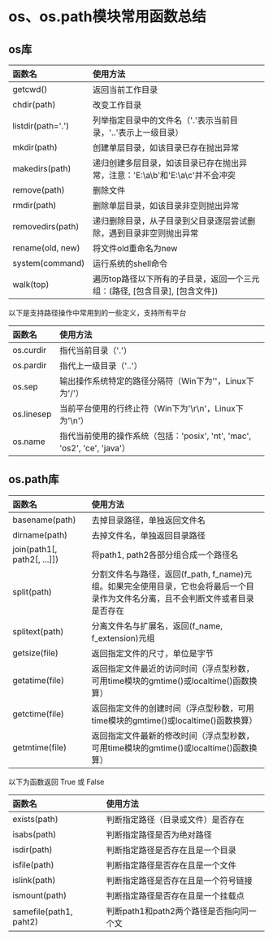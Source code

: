 # os、os.path模块常用函数总结

## os库

| 函数名 | 使用方法 |
| :--- | :--- |
| getcwd\(\) | 返回当前工作目录 |
| chdir\(path\) | 改变工作目录 |
| listdir\(path='.'\) | 列举指定目录中的文件名（'.'表示当前目录，'..'表示上一级目录） |
| mkdir\(path\) | 创建单层目录，如该目录已存在抛出异常 |
| makedirs\(path\) | 递归创建多层目录，如该目录已存在抛出异常，注意：'E:\a\b'和'E:\a\c'并不会冲突 |
| remove\(path\) | 删除文件 |
| rmdir\(path\) | 删除单层目录，如该目录非空则抛出异常 |
| removedirs\(path\) | 递归删除目录，从子目录到父目录逐层尝试删除，遇到目录非空则抛出异常 |
| rename\(old, new\) | 将文件old重命名为new |
| system\(command\) | 运行系统的shell命令 |
| walk\(top\) | 遍历top路径以下所有的子目录，返回一个三元组：\(路径, \[包含目录\], \[包含文件\]\) |

以下是支持路径操作中常用到的一些定义，支持所有平台

| 函数名 | 使用方法 |
| :--- | :--- |
| os.curdir | 指代当前目录（'.'） |
| os.pardir | 指代上一级目录（'..'） |
| os.sep | 输出操作系统特定的路径分隔符（Win下为'\'，Linux下为'/'） |
| os.linesep | 当前平台使用的行终止符（Win下为'\r\n'，Linux下为'\n'） |
| os.name | 指代当前使用的操作系统（包括：'posix',  'nt', 'mac', 'os2', 'ce', 'java'） |

## os.path库

| 函数名 | 使用方法 |
| :--- | :--- |
| basename\(path\) | 去掉目录路径，单独返回文件名 |
| dirname\(path\) | 去掉文件名，单独返回目录路径 |
| join\(path1\[, path2\[, ...\]\]\) | 将path1, path2各部分组合成一个路径名 |
| split\(path\) | 分割文件名与路径，返回\(f\_path, f\_name\)元组。如果完全使用目录，它也会将最后一个目录作为文件名分离，且不会判断文件或者目录是否存在 |
| splitext\(path\) | 分离文件名与扩展名，返回\(f\_name, f\_extension\)元组 |
| getsize\(file\) | 返回指定文件的尺寸，单位是字节 |
| getatime\(file\) | 返回指定文件最近的访问时间（浮点型秒数，可用time模块的gmtime\(\)或localtime\(\)函数换算） |
| getctime\(file\) | 返回指定文件的创建时间（浮点型秒数，可用time模块的gmtime\(\)或localtime\(\)函数换算） |
| getmtime\(file\) | 返回指定文件最新的修改时间（浮点型秒数，可用time模块的gmtime\(\)或localtime\(\)函数换算） |

以下为函数返回 True 或 False

| 函数名 | 使用方法 |
| :--- | :--- |
| exists\(path\) | 判断指定路径（目录或文件）是否存在 |
| isabs\(path\) | 判断指定路径是否为绝对路径 |
| isdir\(path\) | 判断指定路径是否存在且是一个目录 |
| isfile\(path\) | 判断指定路径是否存在且是一个文件 |
| islink\(path\) | 判断指定路径是否存在且是一个符号链接 |
| ismount\(path\) | 判断指定路径是否存在且是一个挂载点 |
| samefile\(path1, paht2\) | 判断path1和path2两个路径是否指向同一个文 |

